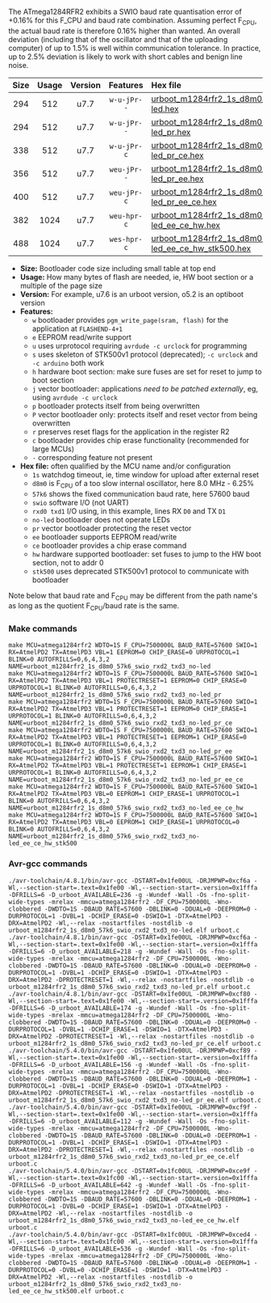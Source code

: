 The ATmega1284RFR2 exhibits a SWIO baud rate quantisation error of +0.16% for this F_CPU and baud rate combination. Assuming perfect F<sub>CPU</sub>, the actual baud rate is therefore 0.16% higher than wanted. An overall deviation (including that of the oscillator and that of the uploading computer) of up to 1.5% is well within communication tolerance. In practice, up to 2.5% deviation is likely to work with short cables and benign line noise.

|Size|Usage|Version|Features|Hex file|
|:-:|:-:|:-:|:-:|:--|
|294|512|u7.7|`w-u-jPr--`|[urboot_m1284rfr2_1s_d8m0_57k6_swio_rxd2_txd3_no-led.hex](https://raw.githubusercontent.com/stefanrueger/urboot.hex/main/u7.7/mcus/atmega1284rfr2/watchdog_1_s/internal_oscillator_d-6.25%25/%2B8m000000_hz/%2B%2B57k6_baud/uart1_rxd2_txd3/no-led/urboot_m1284rfr2_1s_d8m0_57k6_swio_rxd2_txd3_no-led.hex)|
|294|512|u7.7|`w-u-jPr--`|[urboot_m1284rfr2_1s_d8m0_57k6_swio_rxd2_txd3_no-led_pr.hex](https://raw.githubusercontent.com/stefanrueger/urboot.hex/main/u7.7/mcus/atmega1284rfr2/watchdog_1_s/internal_oscillator_d-6.25%25/%2B8m000000_hz/%2B%2B57k6_baud/uart1_rxd2_txd3/no-led/urboot_m1284rfr2_1s_d8m0_57k6_swio_rxd2_txd3_no-led_pr.hex)|
|338|512|u7.7|`w-u-jPr-c`|[urboot_m1284rfr2_1s_d8m0_57k6_swio_rxd2_txd3_no-led_pr_ce.hex](https://raw.githubusercontent.com/stefanrueger/urboot.hex/main/u7.7/mcus/atmega1284rfr2/watchdog_1_s/internal_oscillator_d-6.25%25/%2B8m000000_hz/%2B%2B57k6_baud/uart1_rxd2_txd3/no-led/urboot_m1284rfr2_1s_d8m0_57k6_swio_rxd2_txd3_no-led_pr_ce.hex)|
|356|512|u7.7|`weu-jPr--`|[urboot_m1284rfr2_1s_d8m0_57k6_swio_rxd2_txd3_no-led_pr_ee.hex](https://raw.githubusercontent.com/stefanrueger/urboot.hex/main/u7.7/mcus/atmega1284rfr2/watchdog_1_s/internal_oscillator_d-6.25%25/%2B8m000000_hz/%2B%2B57k6_baud/uart1_rxd2_txd3/no-led/urboot_m1284rfr2_1s_d8m0_57k6_swio_rxd2_txd3_no-led_pr_ee.hex)|
|400|512|u7.7|`weu-jPr-c`|[urboot_m1284rfr2_1s_d8m0_57k6_swio_rxd2_txd3_no-led_pr_ee_ce.hex](https://raw.githubusercontent.com/stefanrueger/urboot.hex/main/u7.7/mcus/atmega1284rfr2/watchdog_1_s/internal_oscillator_d-6.25%25/%2B8m000000_hz/%2B%2B57k6_baud/uart1_rxd2_txd3/no-led/urboot_m1284rfr2_1s_d8m0_57k6_swio_rxd2_txd3_no-led_pr_ee_ce.hex)|
|382|1024|u7.7|`weu-hpr-c`|[urboot_m1284rfr2_1s_d8m0_57k6_swio_rxd2_txd3_no-led_ee_ce_hw.hex](https://raw.githubusercontent.com/stefanrueger/urboot.hex/main/u7.7/mcus/atmega1284rfr2/watchdog_1_s/internal_oscillator_d-6.25%25/%2B8m000000_hz/%2B%2B57k6_baud/uart1_rxd2_txd3/no-led/urboot_m1284rfr2_1s_d8m0_57k6_swio_rxd2_txd3_no-led_ee_ce_hw.hex)|
|488|1024|u7.7|`wes-hpr-c`|[urboot_m1284rfr2_1s_d8m0_57k6_swio_rxd2_txd3_no-led_ee_ce_hw_stk500.hex](https://raw.githubusercontent.com/stefanrueger/urboot.hex/main/u7.7/mcus/atmega1284rfr2/watchdog_1_s/internal_oscillator_d-6.25%25/%2B8m000000_hz/%2B%2B57k6_baud/uart1_rxd2_txd3/no-led/urboot_m1284rfr2_1s_d8m0_57k6_swio_rxd2_txd3_no-led_ee_ce_hw_stk500.hex)|

- **Size:** Bootloader code size including small table at top end
- **Usage:** How many bytes of flash are needed, ie, HW boot section or a multiple of the page size
- **Version:** For example, u7.6 is an urboot version, o5.2 is an optiboot version
- **Features:**
  + `w` bootloader provides `pgm_write_page(sram, flash)` for the application at `FLASHEND-4+1`
  + `e` EEPROM read/write support
  + `u` uses urprotocol requiring `avrdude -c urclock` for programming
  + `s` uses skeleton of STK500v1 protocol (deprecated); `-c urclock` and `-c arduino` both work
  + `h` hardware boot section: make sure fuses are set for reset to jump to boot section
  + `j` vector bootloader: applications *need to be patched externally*, eg, using `avrdude -c urclock`
  + `p` bootloader protects itself from being overwritten
  + `P` vector bootloader only: protects itself and reset vector from being overwritten
  + `r` preserves reset flags for the application in the register R2
  + `c` bootloader provides chip erase functionality (recommended for large MCUs)
  + `-` corresponding feature not present
- **Hex file:** often qualified by the MCU name and/or configuration
  + `1s` watchdog timeout, ie, time window for upload after external reset
  + `d8m0` is F<sub>CPU</sub> of a too slow internal oscillator, here 8.0 MHz - 6.25%
  + `57k6` shows the fixed communication baud rate, here 57600 baud
  + `swio` software I/O (not UART)
  + `rxd0 txd1` I/O using, in this example, lines RX `D0` and TX `D1`
  + `no-led` bootloader does not operate LEDs
  + `pr` vector bootloader protecting the reset vector
  + `ee` bootloader supports EEPROM read/write
  + `ce` bootloader provides a chip erase command
  + `hw` hardware supported bootloader: set fuses to jump to the HW boot section, not to addr 0
  + `stk500` uses deprecated STK500v1 protocol to communicate with bootloader


Note below that baud rate and F<sub>CPU</sub> may be different from the path name's as long as the quotient F<sub>CPU</sub>/baud rate is the same.

### Make commands
```
make MCU=atmega1284rfr2 WDTO=1S F_CPU=7500000L BAUD_RATE=57600 SWIO=1 RX=AtmelPD2 TX=AtmelPD3 VBL=1 EEPROM=0 CHIP_ERASE=0 URPROTOCOL=1 BLINK=0 AUTOFRILLS=0,6,4,3,2 NAME=urboot_m1284rfr2_1s_d8m0_57k6_swio_rxd2_txd3_no-led
make MCU=atmega1284rfr2 WDTO=1S F_CPU=7500000L BAUD_RATE=57600 SWIO=1 RX=AtmelPD2 TX=AtmelPD3 VBL=1 PROTECTRESET=1 EEPROM=0 CHIP_ERASE=0 URPROTOCOL=1 BLINK=0 AUTOFRILLS=0,6,4,3,2 NAME=urboot_m1284rfr2_1s_d8m0_57k6_swio_rxd2_txd3_no-led_pr
make MCU=atmega1284rfr2 WDTO=1S F_CPU=7500000L BAUD_RATE=57600 SWIO=1 RX=AtmelPD2 TX=AtmelPD3 VBL=1 PROTECTRESET=1 EEPROM=0 CHIP_ERASE=1 URPROTOCOL=1 BLINK=0 AUTOFRILLS=0,6,4,3,2 NAME=urboot_m1284rfr2_1s_d8m0_57k6_swio_rxd2_txd3_no-led_pr_ce
make MCU=atmega1284rfr2 WDTO=1S F_CPU=7500000L BAUD_RATE=57600 SWIO=1 RX=AtmelPD2 TX=AtmelPD3 VBL=1 PROTECTRESET=1 EEPROM=1 CHIP_ERASE=0 URPROTOCOL=1 BLINK=0 AUTOFRILLS=0,6,4,3,2 NAME=urboot_m1284rfr2_1s_d8m0_57k6_swio_rxd2_txd3_no-led_pr_ee
make MCU=atmega1284rfr2 WDTO=1S F_CPU=7500000L BAUD_RATE=57600 SWIO=1 RX=AtmelPD2 TX=AtmelPD3 VBL=1 PROTECTRESET=1 EEPROM=1 CHIP_ERASE=1 URPROTOCOL=1 BLINK=0 AUTOFRILLS=0,6,4,3,2 NAME=urboot_m1284rfr2_1s_d8m0_57k6_swio_rxd2_txd3_no-led_pr_ee_ce
make MCU=atmega1284rfr2 WDTO=1S F_CPU=7500000L BAUD_RATE=57600 SWIO=1 RX=AtmelPD2 TX=AtmelPD3 VBL=0 EEPROM=1 CHIP_ERASE=1 URPROTOCOL=1 BLINK=0 AUTOFRILLS=0,6,4,3,2 NAME=urboot_m1284rfr2_1s_d8m0_57k6_swio_rxd2_txd3_no-led_ee_ce_hw
make MCU=atmega1284rfr2 WDTO=1S F_CPU=7500000L BAUD_RATE=57600 SWIO=1 RX=AtmelPD2 TX=AtmelPD3 VBL=0 EEPROM=1 CHIP_ERASE=1 URPROTOCOL=0 BLINK=0 AUTOFRILLS=0,6,4,3,2 NAME=urboot_m1284rfr2_1s_d8m0_57k6_swio_rxd2_txd3_no-led_ee_ce_hw_stk500
```

### Avr-gcc commands
```
./avr-toolchain/4.8.1/bin/avr-gcc -DSTART=0x1fe00UL -DRJMPWP=0xcf6a -Wl,--section-start=.text=0x1fe00 -Wl,--section-start=.version=0x1fffa -DFRILLS=6 -D_urboot_AVAILABLE=236 -g -Wundef -Wall -Os -fno-split-wide-types -mrelax -mmcu=atmega1284rfr2 -DF_CPU=7500000L -Wno-clobbered -DWDTO=1S -DBAUD_RATE=57600 -DBLINK=0 -DDUAL=0 -DEEPROM=0 -DURPROTOCOL=1 -DVBL=1 -DCHIP_ERASE=0 -DSWIO=1 -DTX=AtmelPD3 -DRX=AtmelPD2 -Wl,--relax -nostartfiles -nostdlib -o urboot_m1284rfr2_1s_d8m0_57k6_swio_rxd2_txd3_no-led.elf urboot.c
./avr-toolchain/4.8.1/bin/avr-gcc -DSTART=0x1fe00UL -DRJMPWP=0xcf6a -Wl,--section-start=.text=0x1fe00 -Wl,--section-start=.version=0x1fffa -DFRILLS=6 -D_urboot_AVAILABLE=218 -g -Wundef -Wall -Os -fno-split-wide-types -mrelax -mmcu=atmega1284rfr2 -DF_CPU=7500000L -Wno-clobbered -DWDTO=1S -DBAUD_RATE=57600 -DBLINK=0 -DDUAL=0 -DEEPROM=0 -DURPROTOCOL=1 -DVBL=1 -DCHIP_ERASE=0 -DSWIO=1 -DTX=AtmelPD3 -DRX=AtmelPD2 -DPROTECTRESET=1 -Wl,--relax -nostartfiles -nostdlib -o urboot_m1284rfr2_1s_d8m0_57k6_swio_rxd2_txd3_no-led_pr.elf urboot.c
./avr-toolchain/4.8.1/bin/avr-gcc -DSTART=0x1fe00UL -DRJMPWP=0xcf80 -Wl,--section-start=.text=0x1fe00 -Wl,--section-start=.version=0x1fffa -DFRILLS=6 -D_urboot_AVAILABLE=174 -g -Wundef -Wall -Os -fno-split-wide-types -mrelax -mmcu=atmega1284rfr2 -DF_CPU=7500000L -Wno-clobbered -DWDTO=1S -DBAUD_RATE=57600 -DBLINK=0 -DDUAL=0 -DEEPROM=0 -DURPROTOCOL=1 -DVBL=1 -DCHIP_ERASE=1 -DSWIO=1 -DTX=AtmelPD3 -DRX=AtmelPD2 -DPROTECTRESET=1 -Wl,--relax -nostartfiles -nostdlib -o urboot_m1284rfr2_1s_d8m0_57k6_swio_rxd2_txd3_no-led_pr_ce.elf urboot.c
./avr-toolchain/5.4.0/bin/avr-gcc -DSTART=0x1fe00UL -DRJMPWP=0xcf89 -Wl,--section-start=.text=0x1fe00 -Wl,--section-start=.version=0x1fffa -DFRILLS=6 -D_urboot_AVAILABLE=156 -g -Wundef -Wall -Os -fno-split-wide-types -mrelax -mmcu=atmega1284rfr2 -DF_CPU=7500000L -Wno-clobbered -DWDTO=1S -DBAUD_RATE=57600 -DBLINK=0 -DDUAL=0 -DEEPROM=1 -DURPROTOCOL=1 -DVBL=1 -DCHIP_ERASE=0 -DSWIO=1 -DTX=AtmelPD3 -DRX=AtmelPD2 -DPROTECTRESET=1 -Wl,--relax -nostartfiles -nostdlib -o urboot_m1284rfr2_1s_d8m0_57k6_swio_rxd2_txd3_no-led_pr_ee.elf urboot.c
./avr-toolchain/5.4.0/bin/avr-gcc -DSTART=0x1fe00UL -DRJMPWP=0xcf9f -Wl,--section-start=.text=0x1fe00 -Wl,--section-start=.version=0x1fffa -DFRILLS=6 -D_urboot_AVAILABLE=112 -g -Wundef -Wall -Os -fno-split-wide-types -mrelax -mmcu=atmega1284rfr2 -DF_CPU=7500000L -Wno-clobbered -DWDTO=1S -DBAUD_RATE=57600 -DBLINK=0 -DDUAL=0 -DEEPROM=1 -DURPROTOCOL=1 -DVBL=1 -DCHIP_ERASE=1 -DSWIO=1 -DTX=AtmelPD3 -DRX=AtmelPD2 -DPROTECTRESET=1 -Wl,--relax -nostartfiles -nostdlib -o urboot_m1284rfr2_1s_d8m0_57k6_swio_rxd2_txd3_no-led_pr_ee_ce.elf urboot.c
./avr-toolchain/5.4.0/bin/avr-gcc -DSTART=0x1fc00UL -DRJMPWP=0xce9f -Wl,--section-start=.text=0x1fc00 -Wl,--section-start=.version=0x1fffa -DFRILLS=6 -D_urboot_AVAILABLE=642 -g -Wundef -Wall -Os -fno-split-wide-types -mrelax -mmcu=atmega1284rfr2 -DF_CPU=7500000L -Wno-clobbered -DWDTO=1S -DBAUD_RATE=57600 -DBLINK=0 -DDUAL=0 -DEEPROM=1 -DURPROTOCOL=1 -DVBL=0 -DCHIP_ERASE=1 -DSWIO=1 -DTX=AtmelPD3 -DRX=AtmelPD2 -Wl,--relax -nostartfiles -nostdlib -o urboot_m1284rfr2_1s_d8m0_57k6_swio_rxd2_txd3_no-led_ee_ce_hw.elf urboot.c
./avr-toolchain/5.4.0/bin/avr-gcc -DSTART=0x1fc00UL -DRJMPWP=0xced4 -Wl,--section-start=.text=0x1fc00 -Wl,--section-start=.version=0x1fffa -DFRILLS=6 -D_urboot_AVAILABLE=536 -g -Wundef -Wall -Os -fno-split-wide-types -mrelax -mmcu=atmega1284rfr2 -DF_CPU=7500000L -Wno-clobbered -DWDTO=1S -DBAUD_RATE=57600 -DBLINK=0 -DDUAL=0 -DEEPROM=1 -DURPROTOCOL=0 -DVBL=0 -DCHIP_ERASE=1 -DSWIO=1 -DTX=AtmelPD3 -DRX=AtmelPD2 -Wl,--relax -nostartfiles -nostdlib -o urboot_m1284rfr2_1s_d8m0_57k6_swio_rxd2_txd3_no-led_ee_ce_hw_stk500.elf urboot.c
```

